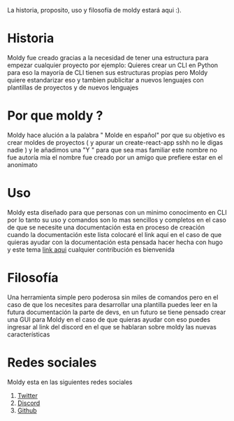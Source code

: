 La historia, proposito, uso y filosofía de moldy estará aqui :).

# Historia

Moldy fue creado gracias a la necesidad de tener una estructura para empezar cualquier proyecto por ejemplo: Quieres crear un CLI en Python para eso la mayoría de CLI tienen sus estructuras propias pero Moldy quiere estandarizar eso y tambien publicitar a nuevos lenguajes con plantillas de proyectos y de nuevos lenguajes

# Por que moldy ? 

Moldy hace alución a la palabra " Molde en español" por que su objetivo es crear moldes de proyectos ( y apurar un create-react-app sshh no le digas nadie ) y le añadimos una "Y " para que sea mas familiar este nombre no fue autoría mia el nombre fue creado por un amigo que prefiere estar en el anonimato

# Uso

Moldy esta diseñado para que personas con un minimo conocimento en CLI por lo tanto su uso y comandos son lo mas sencillos y completos en el caso de que se necesite una documentación esta en proceso de creación cuando la documentación este lista colocaré el link aquí en el caso de que quieras ayudar con la documentación esta pensada hacer hecha con hugo y este tema [link aqui](https://getdoks.org/) cualquier contribución es bienvenida

# Filosofía 

Una herramienta simple pero poderosa sin miles de comandos pero en el caso de que los necesites para desarrollar una plantilla puedes leer en la futura documentación la parte de devs, en un futuro se tiene pensado crear una GUI para Moldy en el caso de que quieras ayudar con eso puedes ingresar al link del discord en el que se hablaran sobre moldy las nuevas características

# Redes sociales

Moldy esta en las siguientes redes sociales

1. [Twitter](https://twitter.com/Moldy-Community)
2. [Discord](https://example.com)
3. [Github](https://github.com/Moldy-Community)
